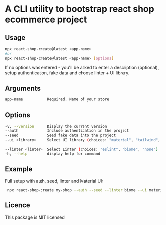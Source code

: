 # A CLI utility to bootstrap react shop ecommerce project

## Usage

```sh
npx react-shop-create@latest <app-name>
#or
npx react-shop-create@latest <app-name> [options]
```

If no options was entered - you'll be asked to enter a description (optional), setup authentication, fake data and choose linter + UI library.

## Arguments
```sh
app-name           Required. Name of your store
```

## Options

```sh
-v, --version      Display the current version
--auth             Include authentication in the project
--seed             Seed fake data into the project
--ui <library>     Select UI library (choices: "material", "tailwind", "none")
                    
--linter <linter>  Select Linter (choices: "eslint", "biome", "none")
-h, --help         display help for command
```

## Example

Full setup with auth, seed, linter and Material UI:

```sh
 npx react-shop-create my-shop --auth --seed --linter biome --ui material
```

## Licence
This package is MIT licensed
